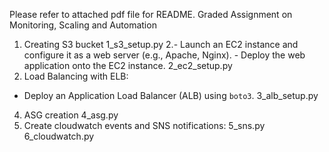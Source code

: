 Please refer to attached pdf file for README.
Graded Assignment on Monitoring, Scaling and Automation
1. Creating S3 bucket
1_s3_setup.py
2.- Launch an EC2 instance and configure it as a web server (e.g., Apache,
Nginx). - Deploy the web application onto the EC2 instance.
2_ec2_setup.py
3. Load Balancing with ELB:
- Deploy an Application Load Balancer (ALB) using `boto3`.
3_alb_setup.py
4. ASG creation
4_asg.py
5. Create cloudwatch events and SNS notifications:
5_sns.py
6_cloudwatch.py
